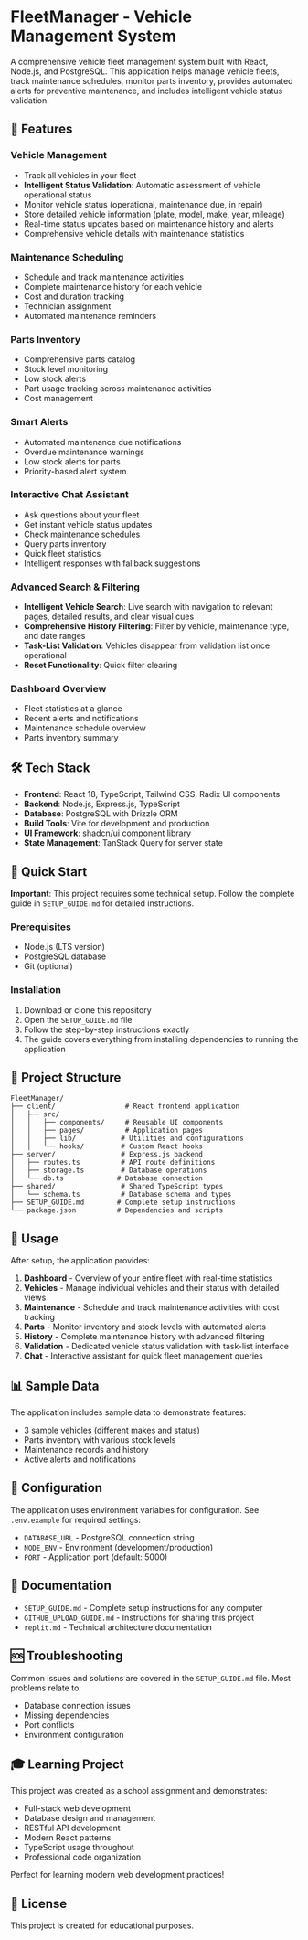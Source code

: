 # FleetManager - Vehicle Management System

A comprehensive vehicle fleet management system built with React, Node.js, and PostgreSQL. This application helps manage vehicle fleets, track maintenance schedules, monitor parts inventory, provides automated alerts for preventive maintenance, and includes intelligent vehicle status validation.

## 🚗 Features

### Vehicle Management
- Track all vehicles in your fleet
- **Intelligent Status Validation**: Automatic assessment of vehicle operational status
- Monitor vehicle status (operational, maintenance due, in repair)
- Store detailed vehicle information (plate, model, make, year, mileage)
- Real-time status updates based on maintenance history and alerts
- Comprehensive vehicle details with maintenance statistics

### Maintenance Scheduling
- Schedule and track maintenance activities
- Complete maintenance history for each vehicle
- Cost and duration tracking
- Technician assignment
- Automated maintenance reminders

### Parts Inventory
- Comprehensive parts catalog
- Stock level monitoring
- Low stock alerts
- Part usage tracking across maintenance activities
- Cost management

### Smart Alerts
- Automated maintenance due notifications
- Overdue maintenance warnings
- Low stock alerts for parts
- Priority-based alert system

### Interactive Chat Assistant
- Ask questions about your fleet
- Get instant vehicle status updates
- Check maintenance schedules
- Query parts inventory
- Quick fleet statistics
- Intelligent responses with fallback suggestions

### Advanced Search & Filtering
- **Intelligent Vehicle Search**: Live search with navigation to relevant pages, detailed results, and clear visual cues
- **Comprehensive History Filtering**: Filter by vehicle, maintenance type, and date ranges
- **Task-List Validation**: Vehicles disappear from validation list once operational
- **Reset Functionality**: Quick filter clearing

### Dashboard Overview
- Fleet statistics at a glance
- Recent alerts and notifications
- Maintenance schedule overview
- Parts inventory summary

## 🛠 Tech Stack

- **Frontend**: React 18, TypeScript, Tailwind CSS, Radix UI components
- **Backend**: Node.js, Express.js, TypeScript
- **Database**: PostgreSQL with Drizzle ORM
- **Build Tools**: Vite for development and production
- **UI Framework**: shadcn/ui component library
- **State Management**: TanStack Query for server state

## 🚀 Quick Start

**Important**: This project requires some technical setup. Follow the complete guide in `SETUP_GUIDE.md` for detailed instructions.

### Prerequisites
- Node.js (LTS version)
- PostgreSQL database
- Git (optional)

### Installation
1. Download or clone this repository
2. Open the `SETUP_GUIDE.md` file
3. Follow the step-by-step instructions exactly
4. The guide covers everything from installing dependencies to running the application

## 📁 Project Structure

```
FleetManager/
├── client/                 # React frontend application
│   ├── src/
│   │   ├── components/     # Reusable UI components
│   │   ├── pages/          # Application pages
│   │   ├── lib/           # Utilities and configurations
│   │   └── hooks/         # Custom React hooks
├── server/                # Express.js backend
│   ├── routes.ts          # API route definitions
│   ├── storage.ts         # Database operations
│   └── db.ts             # Database connection
├── shared/                # Shared TypeScript types
│   └── schema.ts          # Database schema and types
├── SETUP_GUIDE.md        # Complete setup instructions
└── package.json          # Dependencies and scripts
```

## 🎯 Usage

After setup, the application provides:

1. **Dashboard** - Overview of your entire fleet with real-time statistics
2. **Vehicles** - Manage individual vehicles and their status with detailed views
3. **Maintenance** - Schedule and track maintenance activities with cost tracking
4. **Parts** - Monitor inventory and stock levels with automated alerts
5. **History** - Complete maintenance history with advanced filtering
6. **Validation** - Dedicated vehicle status validation with task-list interface
7. **Chat** - Interactive assistant for quick fleet management queries

## 📊 Sample Data

The application includes sample data to demonstrate features:
- 3 sample vehicles (different makes and status)
- Parts inventory with various stock levels
- Maintenance records and history
- Active alerts and notifications

## 🔧 Configuration

The application uses environment variables for configuration. See `.env.example` for required settings:

- `DATABASE_URL` - PostgreSQL connection string
- `NODE_ENV` - Environment (development/production)
- `PORT` - Application port (default: 5000)

## 📖 Documentation

- `SETUP_GUIDE.md` - Complete setup instructions for any computer
- `GITHUB_UPLOAD_GUIDE.md` - Instructions for sharing this project
- `replit.md` - Technical architecture documentation

## 🆘 Troubleshooting

Common issues and solutions are covered in the `SETUP_GUIDE.md` file. Most problems relate to:
- Database connection issues
- Missing dependencies
- Port conflicts
- Environment configuration

## 🎓 Learning Project

This project was created as a school assignment and demonstrates:
- Full-stack web development
- Database design and management
- RESTful API development
- Modern React patterns
- TypeScript usage throughout
- Professional code organization

Perfect for learning modern web development practices!

## 📄 License

This project is created for educational purposes.